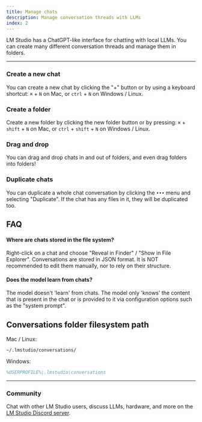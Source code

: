 ```yaml
---
title: Manage chats
description: Manage conversation threads with LLMs
index: 2
---
```


LM Studio has a ChatGPT-like interface for chatting with local LLMs. You can create many different conversation threads and manage them in folders.

<hr>

### Create a new chat

You can create a new chat by clicking the "+" button or by using a keyboard shortcut: `⌘` + `N` on Mac, or `ctrl` + `N` on Windows / Linux.

### Create a folder

Create a new folder by clicking the new folder button or by pressing: `⌘` + `shift` + `N` on Mac, or `ctrl` + `shift` + `N` on Windows / Linux.

### Drag and drop

You can drag and drop chats in and out of folders, and even drag folders into folders!

### Duplicate chats

You can duplicate a whole chat conversation by clicking the `•••` menu and selecting "Duplicate". If the chat has any files in it, they will be duplicated too.

## FAQ

#### Where are chats stored in the file system?

Right-click on a chat and choose "Reveal in Finder" / "Show in File Explorer".
Conversations are stored in JSON format. It is NOT recommended to edit them manually, nor to rely on their structure.

#### Does the model learn from chats?

The model doesn't 'learn' from chats. The model only 'knows' the content that is present in the chat or is provided to it via configuration options such as the "system prompt".

## Conversations folder filesystem path

Mac / Linux:

```shell
~/.lmstudio/conversations/
```

Windows:

```ps
%USERPROFILE%\.lmstudio\conversations
```

<hr>

### Community

Chat with other LM Studio users, discuss LLMs, hardware, and more on the [LM Studio Discord server](https://discord.gg/aPQfnNkxGC).
